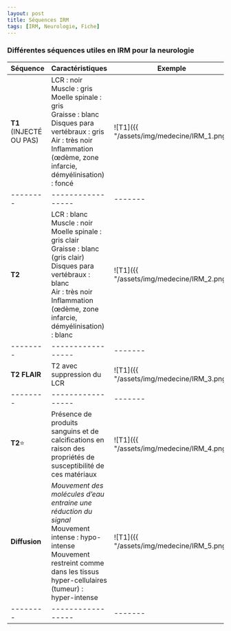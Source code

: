 ```yaml
---
layout: post
title: Séquences IRM
tags: [IRM, Neurologie, Fiche]
---
```


### Différentes séquences utiles en IRM pour la neurologie

Séquence | Caractéristiques | Exemple
-------- | -----------------| -------
**T1**<br>(INJECTÉ OU PAS)| LCR : noir<br>Muscle : gris<br>Moelle spinale : gris<br>Graisse : blanc<br>Disques para vertébraux : gris<br> Air : très noir<br>Inflammation (œdème, zone infarcie, démyélinisation) : foncé |![T1]({{ "/assets/img/medecine/IRM_1.png" | relative_url}})
-------- | -----------------| -------
**T2** | LCR : blanc<br>Muscle : noir<br>Moelle spinale : gris clair<br>Graisse : blanc (gris clair)<br>Disques para vertébraux : blanc<br> Air : très noir<br>Inflammation (œdème, zone infarcie, démyélinisation) : blanc |![T1]({{ "/assets/img/medecine/IRM_2.png" | relative_url}})
-------- | -----------------| -------
**T2 FLAIR** | T2 avec suppression du LCR |![T1]({{ "/assets/img/medecine/IRM_3.png" | relative_url}})
-------- | -----------------| -------
**T2**:star: | Présence de produits sanguins et de calcifications en raison des propriétés de susceptibilité de ces matériaux |![T1]({{ "/assets/img/medecine/IRM_4.png" | relative_url}})
**Diffusion** | *Mouvement des molécules d’eau entraine une réduction du signal*<br>Mouvement intense : hypo-intense<br>Mouvement restreint comme dans les tissus hyper-cellulaires (tumeur) : hyper-intense|![T1]({{ "/assets/img/medecine/IRM_5.png" | relative_url}})
-------- | -----------------| -------
